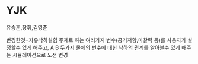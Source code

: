 # YJK
유승훈,장휘,김영준


변경한것=자유낙하실험 주제로 하는 여러가지 변수(공기저항,마찰력 등)를 사용자가 설정할수 있게 해주고, A B 두가지 물체의 변수에 대한 낙하의 관계를 알아볼수 있게 해주는 시뮬레이션으로 노선 변경
